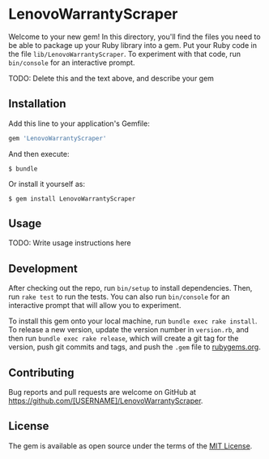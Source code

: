 # LenovoWarrantyScraper

Welcome to your new gem! In this directory, you'll find the files you need to be able to package up your Ruby library into a gem. Put your Ruby code in the file `lib/LenovoWarrantyScraper`. To experiment with that code, run `bin/console` for an interactive prompt.

TODO: Delete this and the text above, and describe your gem

## Installation

Add this line to your application's Gemfile:

```ruby
gem 'LenovoWarrantyScraper'
```

And then execute:

    $ bundle

Or install it yourself as:

    $ gem install LenovoWarrantyScraper

## Usage

TODO: Write usage instructions here

## Development

After checking out the repo, run `bin/setup` to install dependencies. Then, run `rake test` to run the tests. You can also run `bin/console` for an interactive prompt that will allow you to experiment.

To install this gem onto your local machine, run `bundle exec rake install`. To release a new version, update the version number in `version.rb`, and then run `bundle exec rake release`, which will create a git tag for the version, push git commits and tags, and push the `.gem` file to [rubygems.org](https://rubygems.org).

## Contributing

Bug reports and pull requests are welcome on GitHub at https://github.com/[USERNAME]/LenovoWarrantyScraper.

## License

The gem is available as open source under the terms of the [MIT License](https://opensource.org/licenses/MIT).
